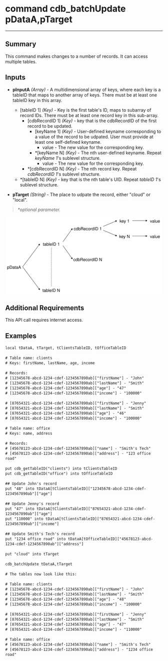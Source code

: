 # command cdb_batchUpdate pDataA,pTarget
---
## Summary
This command makes changes to a number of records. It can access multiple tables.

## Inputs
* **pInputA** *(Array)* - A multidimensional array of keys, where each key is a tableID that maps to another array of keys. There must be at least one tableID key in this array.
    * [tableID 1] *(Key)* - Key is the first table's ID, maps to subarray of record IDs. There must be at least one record key in this sub-array.
    	* [cdbRecordID 1] *(Key)* - key that is the cdbRecordID of the first record to be updated. 
    		* [keyName 1] *(Key)* - User-defined keyname corresponding to a value of the record to be udpated. User must provide at least one self-defined keyname.
    			*  value - The new value for the corresponding key.
    		* \*[keyName N] *(Key)* - The nth user-defined keyname. Repeat *keyName 1*'s sublevel structure.
    			*  value - The new value for the corresponding key.
    	* \*[cdbRecordID N] *(Key)* - The nth record key. Repeat *cdbRecordID 1*'s sublevel structure.
    * \*[tableID N] *(Key)* - key that is the nth table's UID. Repeat *tableID 1*'s sublevel structure.

* **pTarget** *(String)* - The place to udpate the record, either "cloud" or "local".

> _*optional parameter._

![Update Input Diagram](images/BatchUpdateInput.svg)
## Additional Requirements
This API call requires internet access.

## Examples
```
local tDataA, tTarget, tClientsTableID, tOfficeTableID
     
# Table name: clients						
# Keys: firstName, lastName, age, income	

# Records: 
# [12345678-abcd-1234-cdef-1234567890ab]["firstName"] - "John"
# [12345678-abcd-1234-cdef-1234567890ab]["lastName"] - "Smith"
# [12345678-abcd-1234-cdef-1234567890ab]["age"] - "47"
# [12345678-abcd-1234-cdef-1234567890ab]["income"] - "100000"
                                       
# [87654321-abcd-1234-cdef-1234567890ab]["firstName"] - "Jenny"
# [87654321-abcd-1234-cdef-1234567890ab]["lastName"] - "Smith"
# [87654321-abcd-1234-cdef-1234567890ab]["age"] - "46"
# [87654321-abcd-1234-cdef-1234567890ab]["income"] - "100000"
                                       
# Table name: office
# Keys: name, address

# Records:
# [45678123-abcd-1234-cdef-1234567890ab]["name"] - "Smith's Tech"
# [45678123-abcd-1234-cdef-1234567890ab]["address"] - "123 office road"
                                       
put cdb_getTableID("clients") into tClientsTableID                                       
put cdb_getTableID("office") into tOfficeTableID

## Update John's record
put "48" into tDataA[tClientsTableID]["12345678-abcd-1234-cdef-1234567890ab"]["age"]

## Update Jenny's record
put "47" into tDataA[tClientsTableID]["87654321-abcd-1234-cdef-1234567890ab"]["age"]
put "110000" into tDataA[tClientsTableID]["87654321-abcd-1234-cdef-1234567890ab"]["income"]

## Update Smith's Tech's record
put "1234 office road" into tDataA[tOfficeTableID]["45678123-abcd-1234-cdef-1234567890ab"]["address"]

put "cloud" into tTarget

cdb_batchUpdate tDataA,tTarget

# The tables now look like this:

# Table name: clients						
# [12345678-abcd-1234-cdef-1234567890ab]["firstName"] - "John"
# [12345678-abcd-1234-cdef-1234567890ab]["lastName"] - "Smith"
# [12345678-abcd-1234-cdef-1234567890ab]["age"] - "48"
# [12345678-abcd-1234-cdef-1234567890ab]["income"] - "100000"
                                       
# [87654321-abcd-1234-cdef-1234567890ab]["firstName"] - "Jenny"
# [87654321-abcd-1234-cdef-1234567890ab]["lastName"] - "Smith"
# [87654321-abcd-1234-cdef-1234567890ab]["age"] - "47"
# [87654321-abcd-1234-cdef-1234567890ab]["income"] - "110000"

# Table name: office
# [45678123-abcd-1234-cdef-1234567890ab]["name"] - "Smith's Tech"
# [45678123-abcd-1234-cdef-1234567890ab]["address"] - "1234 office road"
```